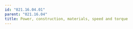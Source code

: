 ```yaml
---
id: "021.16.04.01"
parent: "021.16.04"
title: Power, construction, materials, speed and torque
---
```

